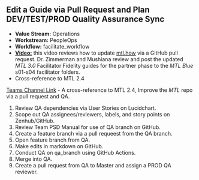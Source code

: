 ## Edit a Guide via Pull Request and Plan DEV/TEST/PROD Quality Assurance Sync

- **Value Stream:** Operations
- **Workstream:** PeopleOps
- **Workflow:** facilitate_workflow
- [**Video:**](https://dvagov.sharepoint.com/sites/mtl_facilitators/Shared%20Documents/General/Recordings/improve_mtl.how_pull_request_qa-20220520_100755-Meeting%20Recording.mp4?web=1&xsdata=MDV8MDF8fDIzOTEyZjk5NGFjODRkYzViZGIzMDhkYTNhOTA4YTRlfGU5NWYxYjIzYWJhZjQ1ZWU4MjFkYjdhYjI1MWFiM2JmfDB8MHw2Mzc4ODY2ODk2OTY0NjQzMDd8R29vZHxWR1ZoYlhOVFpXTjFjbWwwZVZObGNuWnBZMlY4ZXlKV0lqb2lNQzR3TGpBd01EQWlMQ0pRSWpvaVYybHVNeklpTENKQlRpSTZJazkwYUdWeUlpd2lWMVFpT2pFeGZRPT18MXxNVGs2UjJablMyWk5OWEYxU2pSaVNXMU5abVF3VlZSNFpWODNlV0pUTUhNMmMyNTNNRWhmYjJKbGRYUlFWVEZBZEdoeVpXRmtMblJoWTNZeXx8&sdata=eVFnOHdRSHdZYUhhcmkrY01yMURpTlBIbzBwb2JUNUNHYzdwRHRST1RPND0%3D&ovuser=e95f1b23-abaf-45ee-821d-b7ab251ab3bf%2CJames.Rollins1%40va.gov) this video reviews how to update [mtl.how](https://mtl.how/) via a GitHub pull request. Dr. Zimmerman and Mushiana review and post the updated _MTL 3.0_ Facilitator Fidelity guides for the partner phase to the _MTL Blue_ s01-s04 facilitator folders.
- Cross-reference to MTL 2.4

[Teams Channel Link](https://teams.microsoft.com/l/message/19:GfgKfM5quJ4bImMfd0UTxe_7ybS0s6snw0H_obeutPU1@thread.tacv2/1653060621160?tenantId=e95f1b23-abaf-45ee-821d-b7ab251ab3bf&groupId=0c7e85d9-b526-4276-8b29-c7f15c9b2613&parentMessageId=1653060621160&teamName=mtl_facilitate&channelName=General&createdTime=1653060621160) - A cross-reference to MTL 2.4, Improve the _MTL_ repo via a pull request and QA.

1. Review QA dependencies via User Stories on Lucidchart.
2. Scope out QA assignees/reviewers, labels, and story points on Zenhub/GitHub.
3. Review Team PSD Manual for use of QA branch on GitHub.
4. Create a feature branch via a pull requeest from the QA branch.
5. Open feature branch from QA.
6. Make edits in markdown on GitHub.
7. Conduct QA on qa_branch using GitHub Actions.
8. Merge into QA.
9. Create a pull request from QA to Master and assign a PROD QA reviewer.
